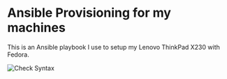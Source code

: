 # Ansible Provisioning for my machines

This is an Ansible playbook I use to setup my Lenovo ThinkPad X230 with Fedora.

![Check Syntax](https://github.com/eliseomartelli/ansible-provision/workflows/Check%20Syntax/badge.svg)
